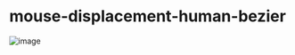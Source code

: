 ﻿# mouse-displacement-human-bezier
![image](https://github.com/user-attachments/assets/73c0b1ca-1c53-47a6-9e6a-1556b8548433)

